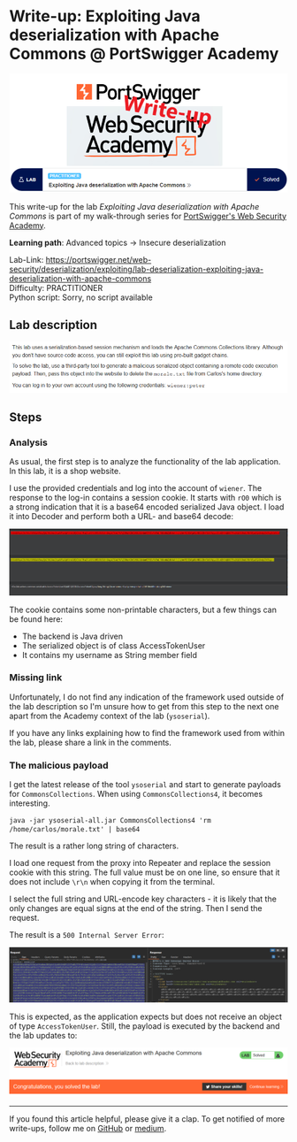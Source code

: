 # Write-up: Exploiting Java deserialization with Apache Commons @ PortSwigger Academy

![logo](img/logo.png)

This write-up for the lab *Exploiting Java deserialization with Apache Commons* is part of my walk-through series for [PortSwigger's Web Security Academy](https://portswigger.net/web-security).

**Learning path**: Advanced topics → Insecure deserialization

Lab-Link: <https://portswigger.net/web-security/deserialization/exploiting/lab-deserialization-exploiting-java-deserialization-with-apache-commons>  
Difficulty: PRACTITIONER  
Python script: Sorry, no script available

## Lab description

![Lab description](img/lab_description.png)

## Steps

### Analysis

As usual, the first step is to analyze the functionality of the lab application. In this lab, it is a shop website.

I use the provided credentials and log into the account of `wiener`. The response to the log-in contains a session cookie. It starts with `rO0` which is a strong indication that it is a base64 encoded serialized Java object. I load it into Decoder and perform both a URL- and base64 decode:

![Decoded cookie](img/decoded_cookie.png)

The cookie contains some non-printable characters, but a few things can be found here:

- The backend is Java driven
- The serialized object is of class AccessTokenUser
- It contains my username as String member field

### Missing link

Unfortunately, I do not find any indication of the framework used outside of the lab description so I'm unsure how to get from this step to the next one apart from the Academy context of the lab (`ysoserial`).

If you have any links explaining how to find the framework used from within the lab, please share a link in the comments.

### The malicious payload

I get the latest release of the tool `ysoserial` and start to generate payloads for `CommonsCollections`. When using `CommonsCollections4`, it becomes interesting.

```
java -jar ysoserial-all.jar CommonsCollections4 'rm /home/carlos/morale.txt' | base64
```

The result is a rather long string of characters.

I load one request from the proxy into Repeater and replace the session cookie with this string. The full value must be on one line, so ensure that it does not include `\r\n` when copying it from the terminal.

I select the full string and URL-encode key characters - it is likely that the only changes are equal signs at the end of the string. Then I send the request.

The result is a `500 Internal Server Error`:

![Result of my malicious payload](img/result.png)

This is expected, as the application expects but does not receive an object of type `AccessTokenUser`. Still, the payload is executed by the backend and the lab updates to:

![Lab solved](img/success.png)

---

If you found this article helpful, please give it a clap. To get notified of more write-ups, follow me on [GitHub](https://github.com/frank-leitner) or [medium](https://medium.com/@frank.leitner).
